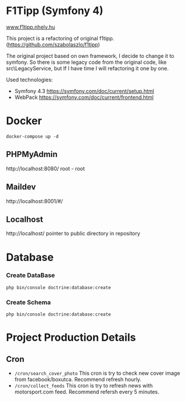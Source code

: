 # F1Tipp (Symfony 4)
www.f1tipp.nhely.hu

This project is a refactoring of original f1tipp. (https://github.com/szabolaszlo/f1tipp)

The original project based on own framework, I decide to change it to symfony.
So there is some legacy code from the original code, like src\LegacyService, but If I have time I will refactoring it one by one.

Used technologies:
- Symfony 4.3 https://symfony.com/doc/current/setup.html
- WebPack https://symfony.com/doc/current/frontend.html

# Docker
```
docker-compose up -d
```
## PHPMyAdmin
http://localhost:8080/
root - root

## Maildev
http://localhost:8001/#/

## Localhost
http://localhost/
pointer to public directory in repository

# Database
### Create DataBase
```
php bin/console doctrine:database:create
```
### Create Schema
```
php bin/console doctrine:database:create
```

# Project Production Details

## Cron
- `/cron/search_cover_photo` This cron is try to check new cover image from facebook/boxutca. Recommend refresh hourly.
- `/cron/collect_feeds` This cron is try to refresh news with motorsport.com feed. Recommend refersh every 5 minutes.